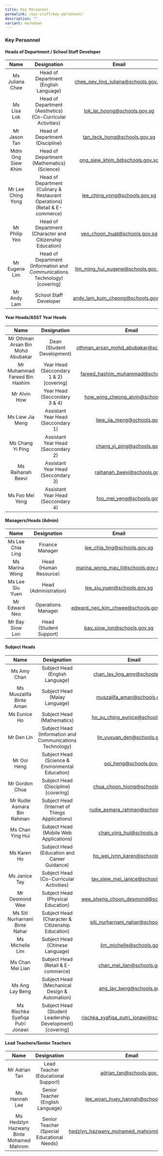 ```yaml
---
title: Key Personnel
permalink: /our-staff/key-personnel/
description: ""
variant: markdown
---
```

### Key Personnel

#### Heads of Department / School Staff Developer

| Name | Designation | Email |
|:---:|:---:|:---:|
| Ms Juliana Chee | Head of Department<br>(English Language) | chee_pey_ling_juliana@schools.gov.sg |
| Ms Lisa Lok | Head of Department<br>(Aesthetics)<br>(Co-Curricular Activities) | lok_lai_hoong@schools.gov.sg |
| Mr Jason Tan | Head of Department<br>(Discipline) | tan_teck_hong@schools.gov.sg |
| Mdm Ong Siew Khim | Head of Department<br>(Mathematics)<br>(Science) | ong_siew_khim_b@schools.gov.sg |
| Mr Lee Ching Yong | Head of Department<br>(Culinary &amp; Restaurant Operations)<br>(Retail &amp; E-commerce)<br> | lee_ching_yong@schools.gov.sg |
| Mr Philip Yeo | Head of Department<br>(Character and Citizenship Education) | yeo_choon_huat@schools.gov.sg |
| Mr Eugene Lim | Head of Department<br>(Information and Communications Technology)<br> [covering] | lim_ming_hui_eugene@schools.gov.sg |
| Mr Andy Lam | School Staff Developer | andy_lam_kum_cheong@schools.gov.sg |

 
#### Year Heads/ASST Year Heads

| Name | Designation | Email |
|:---:|:---:|:---:|
| Mr Othman Arsan Bin Mohd Abubakar | Dean <br>(Student Development) | othman_arsan_mohd_abubakar@schools.gov.sg |
| Mr Muhammad Fareed Bin Hashim | Year Head <br>(Seccondary 1 &amp; 2) [covering] | fareed_hashim_muhammad@schools.gov.sg |
| Mr Alvin How | Year Head <br>(Seccondary 3 &amp; 4) | how_wing_cheong_alvin@schools.gov.sg |
| Ms Liew Jia Meng | Assistant Year Head <br>(Seccondary 1) | liew_jia_meng@schools.gov.sg |
| Ms Chang Yi Ping |  Assistant Year Head <br>(Seccondary 2) | chang_yi_ping@schools.gov.sg |
| Ms Raihanah Beevi |Assistant Year Head <br>(Seccondary 3) | raihanah_beevi@schools.gov.sg |
| Ms Foo Mei Yeng |  Assistant Year Head <br>(Seccondary 4) | foo_mei_yeng@schools.gov.sg |


#### Managers/Heads (Admin)

| Name | Designation | Email |
|:---:|:---:|:---:|
| Ms Lee Chia Ling | Finance Manager | lee_chia_ling@schools.gov.sg |
| Ms Marina Wong | Head <br>(Human Resource) | marina_wong_may_li@schools.gov.sg |
| Ms Lee Siu Yuen | Head <br>(Administration) | lee_siu_yuen@schools.gov.sg |
| Mr Edward Neo | Operations Manager |edward_neo_kim_chwee@schools.gov.sg |
| Mr Bay Siow Lon | Head <br>(Student Support) | bay_siow_lon@schools.gov.sg |


#### Subject Heads

| Name | Designation | Email |
|:---:|:---:|:---:|
| Ms Amy Chan  | Subject Head<br>(English Language) | chan_lay_ling_amy@schools.gov.sg |
| Ms Muszalifa Binte Aman | Subject Head<br>(Malay Language)| muszalifa_aman@schools.gov.sg |
| Ms Eunice Ho | Subject Head (Mathematics)| ho_su_ching_eunice@schools.gov.sg |
| Mr Den Lin | Subject Head<br>(Information and Communications Technology) | lin_yuxuan_den@schools.gov.sg |
| Mr Ooi Heng | Subject Head (Science &amp; Environmental Education) | ooi_heng@schools.gov.sg |
| Mr Gordon Chua | Subject Head (Discipline)<br>[covering] | chua_choon_hiong@schools.gov.sg |
| Mr Rudie Asmara Bin Rahman | Subject Head (Internet of Things Applications) |  rudie_asmara_rahman@schools.gov.sg |
| Ms Chan Ying Hui | Subject Head<br>(Mobile Web Applications) | chan_ying_hui@schools.gov.sg|
| Ms Karen Ho | Subject Head<br>(Education and Career Guidance) | ho_wei_lynn_karen@schools.gov.sg |
| Ms Janice Tay | Subject Head<br>(Co-Curricular Activities) | tay_siew_mei_janice@schools.gov.sg |
| Mr Desmond Wee | Subject Head<br>(Physical Education) | wee_pheng_choon_desmond@schools.gov.sg |
| Ms Siti Nurharnani Binte Nahar | Subject Head<br>(Character &amp; Citizenship Education) | siti_nurharnani_nahar@schools.gov.sg |
| Ms Michelle Lim | Subject Head <br> (Chinese Language) | lim_michelle@schools.gov.sg|
| Ms Chan Mei Lian | Subject Head <br>(Retail &amp; E-commerce) | chan_mei_lian@schools.gov.sg
| Ms Ang Lay Beng | Subject Head <br> (Mechanical Design &amp; Automation) | ang_lay_beng@schools.gov.sg|
| Ms Rischka Syafiqa Putri Jonawi | Subject Head <br> (Student Leadership Development) <br>[covering] | rischka_syafiqa_putri_jonawi@schools.gov.sg|

#### Lead Teachers/Senior Teachers

| Name | Designation | Email |
|:---:|:---:|:---:|
| Mr Adrian Tan | Lead Teacher<br>(Educational Support) | adrian_tan@schools.gov.sg |
| Ms Hannah Lee | Senior Teacher<br>(English Language)| lee_woan_huey_hannah@schools.gov.sg |
| Ms Hedzlyn Hazwany Binte Mohamed Mahrom | Senior Teacher<br>(Special Educational Needs)| hedzlyn_hazwany_mohamed_mahrom@schools.gov.sg |